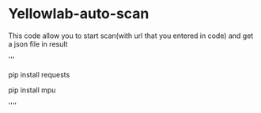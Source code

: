 # Yellowlab-auto-scan
This code allow you to start scan(with url that you entered in code) and get a json file in result

'''


pip install requests

pip install mpu


''''

